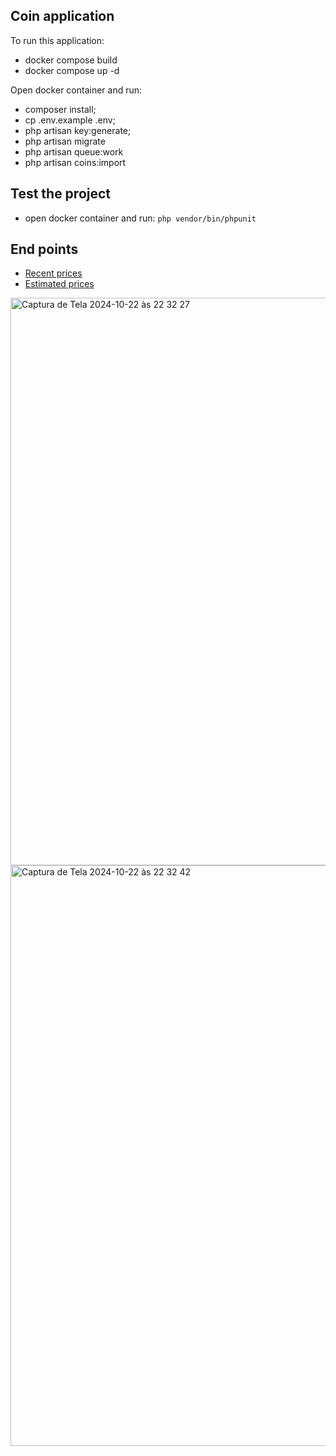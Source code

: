 ## Coin application

To run this application:

- docker compose build
- docker compose up -d

Open docker container and run:
  - composer install;
  - cp .env.example .env;
  - php artisan key:generate;
  - php artisan migrate 
  - php artisan queue:work
  - php artisan coins:import

## Test the project

- open docker container and run: `php vendor/bin/phpunit`

## End points

- [Recent prices](http://localhost:8080/api/coins/recent-prices?symbol=btc)
- [Estimated prices](http://localhost:8080/api/coins/estimated-prices?symbol=btc&date=2024-10-22T05:41:59.435Z)

<img width="908" alt="Captura de Tela 2024-10-22 às 22 32 27" src="https://github.com/user-attachments/assets/307d3bf6-42dc-470b-943a-400541b132e1">
<img width="929" alt="Captura de Tela 2024-10-22 às 22 32 42" src="https://github.com/user-attachments/assets/091b6e95-a167-4f2d-ae4b-1650d231654a">
